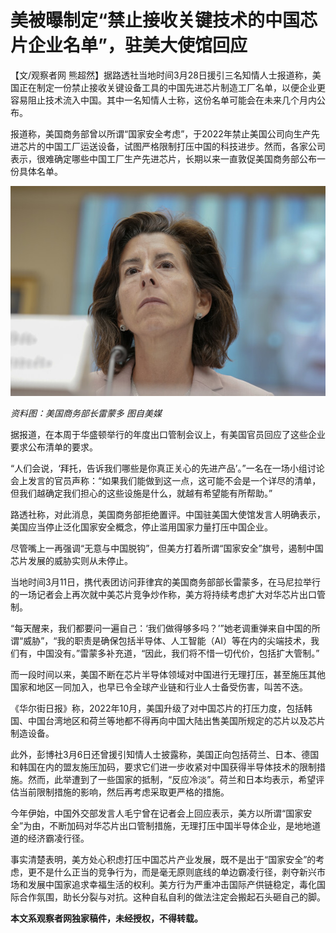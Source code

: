 # 美被曝制定“禁止接收关键技术的中国芯片企业名单”，驻美大使馆回应

【文/观察者网
熊超然】据路透社当地时间3月28日援引三名知情人士报道称，美国正在制定一份禁止接收关键设备工具的中国先进芯片制造工厂名单，以便企业更容易阻止技术流入中国。其中一名知情人士称，这份名单可能会在未来几个月内公布。

报道称，美国商务部曾以所谓“国家安全考虑”，于2022年禁止美国公司向生产先进芯片的中国工厂运送设备，试图严格限制打压中国的科技进步。然而，各家公司表示，很难确定哪些中国工厂生产先进芯片，长期以来一直敦促美国商务部公布一份具体名单。

![4d00de038ea7aaa1ba33055db706a78b.jpg](https://raw.githubusercontent.com/qqhsx/qqnews_image/main/2024/03/29/美被曝制定“禁止接收关键技术的中国芯片企业名单”，驻美大使馆回应/4d00de038ea7aaa1ba33055db706a78b.jpg)

_资料图：美国商务部长雷蒙多 图自美媒_

据报道，在本周于华盛顿举行的年度出口管制会议上，有美国官员回应了这些企业要求公布清单的要求。

“人们会说，‘拜托，告诉我们哪些是你真正关心的先进产品’。”一名在一场小组讨论会上发言的官员声称：“如果我们能做到这一点，这可能不会是一个详尽的清单，但我们越确定我们担心的这些设施是什么，就越有希望能有所帮助。”

路透社称，对此消息，美国商务部拒绝置评。中国驻美国大使馆发言人明确表示，美国应当停止泛化国家安全概念，停止滥用国家力量打压中国企业。

尽管嘴上一再强调“无意与中国脱钩”，但美方打着所谓“国家安全”旗号，遏制中国芯片发展的威胁实则从未停止。

当地时间3月11日，携代表团访问菲律宾的美国商务部部长雷蒙多，在马尼拉举行的一场记者会上再次就中美芯片竞争炒作称，美方将持续考虑扩大对华芯片出口管制。

“每天醒来，我们都要问一遍自己：‘我们做得够多吗？’”她老调重弹来自中国的所谓“威胁”，“我的职责是确保包括半导体、人工智能（AI）等在内的尖端技术，我们有，中国没有。”雷蒙多补充道，“因此，我们将不惜一切代价，包括扩大管制。”

而一段时间以来，美国不断在芯片半导体领域对中国进行无理打压，甚至施压其他国家和地区一同加入，也早已令全球产业链和行业人士备受伤害，叫苦不迭。

《华尔街日报》称，2022年10月，美国升级了对中国芯片的打压力度，包括韩国、中国台湾地区和荷兰等地都不得再向中国大陆出售美国所规定的芯片以及芯片制造设备。

此外，彭博社3月6日还曾援引知情人士披露称，美国正向包括荷兰、日本、德国和韩国在内的盟友施压加码，要求它们进一步收紧对中国获得半导体技术的限制措施。然而，此举遭到了一些国家的抵制，“反应冷淡”。荷兰和日本均表示，希望评估当前限制措施的影响，然后再考虑采取更严格的措施。

今年伊始，中国外交部发言人毛宁曾在记者会上回应表示，美方以所谓“国家安全”为由，不断加码对华芯片出口管制措施，无理打压中国半导体企业，是地地道道的经济霸凌行径。

事实清楚表明，美方处心积虑打压中国芯片产业发展，既不是出于“国家安全”的考虑，更不是什么正当的竞争行为，而是毫无原则底线的单边霸凌行径，剥夺新兴市场和发展中国家追求幸福生活的权利。美方行为严重冲击国际产供链稳定，毒化国际合作氛围，助长分裂与对抗。这种自私自利的做法注定会搬起石头砸自己的脚。

**本文系观察者网独家稿件，未经授权，不得转载。**

